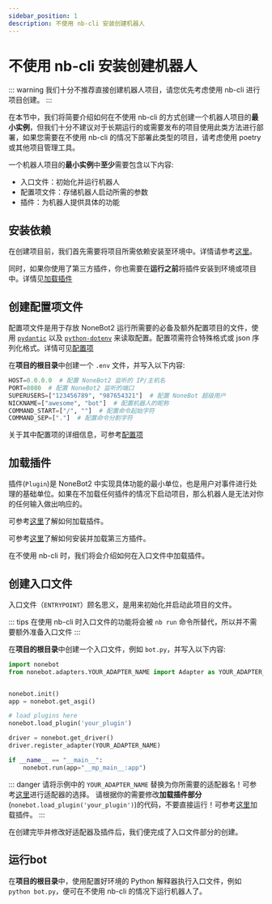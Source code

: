 ```yaml
---
sidebar_position: 1
description: 不使用 nb-cli 安装创建机器人
---
```


# 不使用 nb-cli 安装创建机器人

::: warning
我们十分不推荐直接创建机器人项目，请您优先考虑使用 nb-cli 进行项目创建。
:::

在本节中，我们将简要介绍如何在不使用 nb-cli 的方式创建一个机器人项目的**最小实例**，但我们十分不建议对于长期运行的或需要发布的项目使用此类方法进行部署，如果您需要在不使用 nb-cli 的情况下部署此类型的项目，请考虑使用 poetry 或其他项目管理工具。

一个机器人项目的**最小实例**中**至少**需要包含以下内容:

- 入口文件：初始化并运行机器人
- 配置项文件：存储机器人启动所需的参数
- 插件：为机器人提供具体的功能

## 安装依赖

在创建项目前，我们首先需要将项目所需依赖安装至环境中。详情请参考[这里](<!-- TODO: 补充链接 -->)。

同时，如果你使用了第三方插件，你也需要在**运行之前**将插件安装到环境或项目中。详情见[加载插件](#加载插件)

## 创建配置项文件

配置项文件是用于存放 NoneBot2 运行所需要的必备及额外配置项目的文件，使用 [`pydantic`](https://pydantic-docs.helpmanual.io/) 以及 [`python-dotenv`](https://saurabh-kumar.com/python-dotenv/) 来读取配置。配置项需符合特殊格式或 json 序列化格式。详情可见[配置项](../plugin-advance/config#dotenv)

在**项目的根目录**中创建一个 `.env` 文件，并写入以下内容:

```python title=bot.py
HOST=0.0.0.0  # 配置 NoneBot2 监听的 IP/主机名
PORT=8080  # 配置 NoneBot2 监听的端口
SUPERUSERS=["123456789", "987654321"]  # 配置 NoneBot 超级用户
NICKNAME=["awesome", "bot"]  # 配置机器人的昵称
COMMAND_START=["/", ""]  # 配置命令起始字符
COMMAND_SEP=["."]  # 配置命令分割字符
```

关于其中配置项的详细信息，可参考[配置项](../plugin-advance/config#dotenv)

## 加载插件

插件(`Plugin`)是 NoneBot2 中实现具体功能的最小单位，也是用户对事件进行处理的基础单位。如果在不加载任何插件的情况下启动项目，那么机器人是无法对你的任何输入做出响应的。

可参考[这里](../plugin-basic/create-and-load#加载插件)了解如何加载插件。

可参考[这里](<!-- TODO: 补充链接 -->)了解如何安装并加载第三方插件。

在不使用 nb-cli 时，我们将会介绍如何在入口文件中加载插件。

## 创建入口文件

入口文件（`ENTRYPOINT`）顾名思义，是用来初始化并启动此项目的文件。

::: tips
在使用 nb-cli 时入口文件的功能将会被 `nb run` 命令所替代，所以并不需要额外准备入口文件
:::

在**项目的根目录**中创建一个入口文件，例如 `bot.py`，并写入以下内容:

```python title=bot.py
import nonebot
from nonebot.adapters.YOUR_ADAPTER_NAME import Adapter as YOUR_ADAPTER_NAME


nonebot.init()
app = nonebot.get_asgi()

# load plugins here
nonebot.load_plugin('your_plugin')

driver = nonebot.get_driver()
driver.register_adapter(YOUR_ADAPTER_NAME)

if __name__ == "__main__":
    nonebot.run(app="__mp_main__:app")
```

::: danger
请将示例中的 `YOUR_ADAPTER_NAME` 替换为你所需要的适配器名！可参考[这里](<!-- TODO: 补充链接 -->)进行适配器的选择。
请根据你的需要修改**加载插件部分**(`nonebot.load_plugin('your_plugin')`)的代码，不要直接运行！可参考[这里](#加载插件)加载插件。
:::

在创建完毕并修改好适配器及插件后，我们便完成了入口文件部分的创建。

## 运行bot

在**项目的根目录**中，使用配置好环境的 Python 解释器执行入口文件，例如 `python bot.py`，便可在不使用 nb-cli 的情况下运行机器人了。
